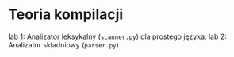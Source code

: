 # Teoria kompilacji

lab 1: Analizator leksykalny (`scanner.py`) dla prostego języka.
lab 2: Analizator składniowy (`parser.py`)
